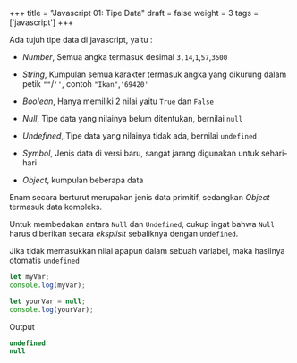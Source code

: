 +++
title = "Javascript 01: Tipe Data"
draft = false
weight = 3
tags = ['javascript']
+++

Ada tujuh tipe data di javascript, yaitu :

- *Number*, Semua angka termasuk desimal `3,14`,`1`,`57`,`3500`

- *String*, Kumpulan semua karakter termasuk angka yang dikurung dalam petik `""`/`''`, contoh `"Ikan"`,`'69420'`

- *Boolean*, Hanya memiliki 2 nilai yaitu `True` dan `False`

- *Null*, Tipe data yang nilainya belum ditentukan, bernilai `null`

- *Undefined*, Tipe data yang nilainya tidak ada, bernilai `undefined`

- *Symbol*, Jenis data di versi baru, sangat jarang digunakan untuk sehari-hari

- *Object*, kumpulan beberapa data

Enam secara berturut merupakan jenis data primitif, sedangkan *Object* termasuk data kompleks.

Untuk membedakan antara `Null` dan `Undefined`, cukup ingat bahwa `Null` harus diberikan secara *eksplisit* sebaliknya dengan `Undefined`.

Jika tidak memasukkan nilai apapun dalam sebuah variabel, maka hasilnya otomatis `undefined`

```js
let myVar;
console.log(myVar);

let yourVar = null;
console.log(yourVar);
```

Output

```js
undefined
null
```